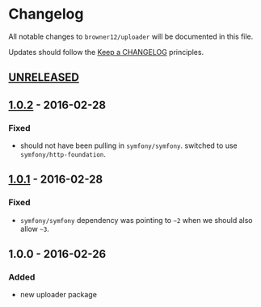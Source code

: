# Changelog

All notable changes to `browner12/uploader` will be documented in this file.

Updates should follow the [Keep a CHANGELOG](http://keepachangelog.com/) principles.

## [UNRELEASED]

## [1.0.2] - 2016-02-28

### Fixed
- should not have been pulling in `symfony/symfony`. switched to use `symfony/http-foundation`.

## [1.0.1] - 2016-02-28

### Fixed
- `symfony/symfony` dependency was pointing to `~2` when we should also allow `~3`.

## 1.0.0 - 2016-02-26

### Added
- new uploader package

[unreleased]: https://github.com/browner12/uploader/compare/v1.0.2...HEAD
[1.0.2]: https://github.com/browner12/uploader/compare/v1.0.1...v1.0.2
[1.0.1]: https://github.com/browner12/uploader/compare/v1.0.0...v1.0.1
